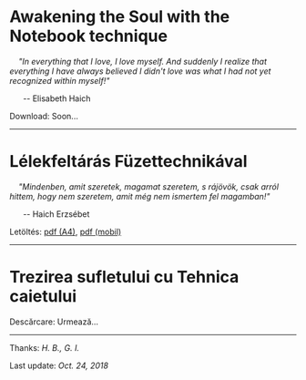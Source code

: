# Awakening the Soul with the Notebook technique

&nbsp;&nbsp;&nbsp;&nbsp;_"In everything that I love, I love myself. And suddenly I realize that everything I have always believed I didn't love was what I had not yet recognized within myself!"_

&nbsp;&nbsp;&nbsp;&nbsp;&nbsp;&nbsp;-- Elisabeth Haich

Download: Soon... <!-- [pdf (A4)][note-en-pdf-a4], [pdf (mobile)][note-en-pdf-m] -->

------- ------- ------- ------- ------- ------- -------

# Lélekfeltárás Füzettechnikával

&nbsp;&nbsp;&nbsp;&nbsp;_"Mindenben, amit szeretek, magamat szeretem, s rájövök, csak arról hittem, hogy nem szeretem, amit még nem ismertem fel magamban!"_

&nbsp;&nbsp;&nbsp;&nbsp;&nbsp;&nbsp;-- Haich Erzsébet

Letöltés: [pdf (A4)][note-hu-pdf-a4], [pdf (mobil)][note-hu-pdf-m]

------- ------- ------- ------- ------- ------- -------

# Trezirea sufletului cu Tehnica caietului

Descărcare: Urmează... <!-- [pdf (A4)][note-ro-pdf-a4], [pdf (mobil)][note-ro-pdf-m] -->

------- ------- ------- ------- ------- ------- -------

Thanks: _H. B., G. I._

Last update: _Oct. 24, 2018_

[note-en-pdf-a4]: ../../../../soul-awakening.github.io/raw/master/downloads/notebook_technique-a4.pdf
[note-en-pdf-m]:  ../../../../soul-awakening.github.io/raw/master/downloads/notebook_technique-m.pdf
[note-hu-pdf-a4]: ../../../../soul-awakening.github.io/raw/master/downloads/fuzettechnika-a4.pdf
[note-hu-pdf-m]:  ../../../../soul-awakening.github.io/raw/master/downloads/fuzettechnika-m.pdf
[note-ro-pdf-a4]: ../../../../soul-awakening.github.io/raw/master/downloads/tehnica-caietului-a4.pdf
[note-ro-pdf-m]:  ../../../../soul-awakening.github.io/raw/master/downloads/tehnica-caietului-m.pdf
